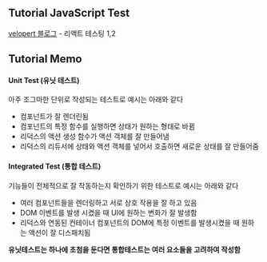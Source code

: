 ## Tutorial JavaScript Test

[velopert 블로그](https://velog.io/@velopert/react-testing) - 리액트 테스팅 1,2

## Tutorial Memo

#### Unit Test (유닛 테스트)

아주 조그마한 단위로 작성되는 테스트로 예시는 아래와 같다

- 컴포넌트가 잘 렌더린됨
- 컴포넌트의 특정 함수를 실행하면 상태가 원하는 형태로 바뀜
- 리덕스의 액션 생성 함수가 액션 객체를 잘 만들어냄
- 리덕스의 리듀서에 상태와 액션 객체를 넣어서 호출하면 새로운 상태를 잘 만들어줌

#### Integrated Test (통합 테스트)

기능들이 전체적으로 잘 작동하는지 확인하기 위한 테스트로 예시는 아래와 같다

- 여러 컴포넌트들을 렌더링하고 서로 상호 작용을 잘 하고 있음
- DOM 이벤트를 발생 시켰을 때 UI에 원하는 변화가 잘 발생함
- 리덕스와 연동된 컨테이너 컴포넌트의 DOM에 특정 이벤트를 발생시켰을 때 원하는 액션이 잘 디스패치됨

**유닛테스트는 하나에 초첨을 둔다면 통합테스트는 여러 요소들을 고려하여 작성함**
